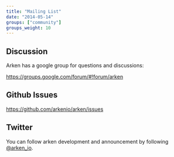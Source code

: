 ```yaml
---
title: "Mailing List"
date: "2014-05-14"
groups: ["community"]
groups_weight: 10
---
```


## Discussion

Arken has a google group for questions and discussions:

https://groups.google.com/forum/#!forum/arken

## Github Issues

https://github.com/arkenio/arken/issues

## Twitter

You can follow arken development and announcement by following [@arken_io](https://twitter.com/arken_io).
